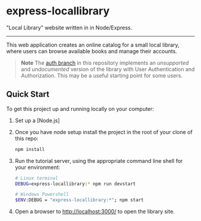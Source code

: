 # express-locallibrary

"Local Library" website written in in Node/Express.

---

This web application creates an online catalog for a small local library, where users can browse available books and manage their accounts.

> **Note** The [auth branch](/../../tree/auth) in this repository implements an _unsupported_ and _undocumented_ version of the library with User Authentication and Authorization. This may be a useful starting point for some users.

## Quick Start

To get this project up and running locally on your computer:

1. Set up a [Node.js]
2. Once you have node setup install the project in the root of your clone of this repo:

   ```bash
   npm install
   ```
3. Run the tutorial server, using the appropriate command line shell for your environment:

   ```bash
   # Linux terminal
   DEBUG=express-locallibrary:* npm run devstart
   
   # Windows Powershell
   $ENV:DEBUG = "express-locallibrary:*"; npm start
   ```
4. Open a browser to <http://localhost:3000/> to open the library site.


